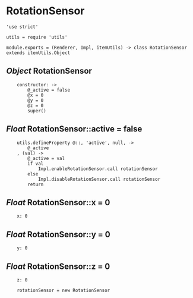 RotationSensor
==============

	'use strict'

	utils = require 'utils'

	module.exports = (Renderer, Impl, itemUtils) -> class RotationSensor extends itemUtils.Object

*Object* RotationSensor
-----------------------

		constructor: ->
			@_active = false
			@x = 0
			@y = 0
			@z = 0
			super()

*Float* RotationSensor::active = false
--------------------------------------

		utils.defineProperty @::, 'active', null, ->
			@_active
		, (val) ->
			@_active = val
			if val
				Impl.enableRotationSensor.call rotationSensor
			else
				Impl.disableRotationSensor.call rotationSensor
			return

*Float* RotationSensor::x = 0
-----------------------------

		x: 0

*Float* RotationSensor::y = 0
-----------------------------

		y: 0

*Float* RotationSensor::z = 0
-----------------------------

		z: 0

		rotationSensor = new RotationSensor
